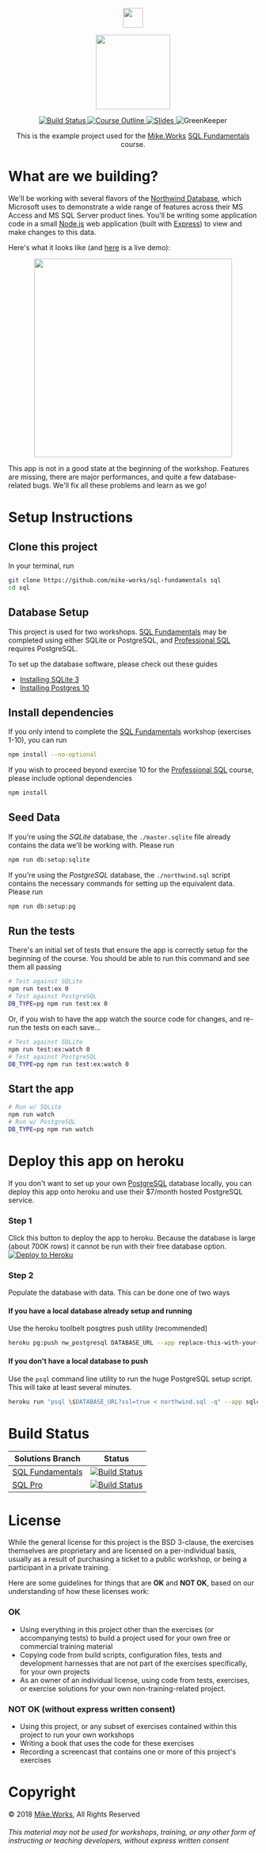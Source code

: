 <p align='center'>
  <a href="https://mike.works" target='_blank'>
    <img height=40 src='https://assets.mike.works/img/login_logo-33a9e523d451fb0d902f73d5452d4a0b.png' />
  </a> 
</p>
<p align='center'>
  <a href="https://mike.works/course/sql-fundamentals-ad811af" target='_blank'>
    <img height=150 src='https://user-images.githubusercontent.com/558005/33009968-b8a0ea60-cd7c-11e7-81af-b48a6273b12b.png' />
  </a>
</p>
<p align='center'>
  <a href="https://travis-ci.org/mike-works/sql-fundamentals?branch=solutions-pro" title="Build Status">
    <img title="Build Status" src="https://travis-ci.org/mike-works/sql-fundamentals.svg?branch=solutions-pro"/>
  </a>
  <a href="https://mike.works/course/sql-fundamentals-ad811af" title="SQL Fundamentals">
    <img title="Course Outline" src="https://img.shields.io/badge/mike.works-course%20outline-blue.svg"/>
  </a>
  <a href="https://docs.mike.works/sql-slides" title="Slides">
    <img title="Slides" src="https://img.shields.io/badge/mike.works-slides-blue.svg"/>
  </a>
  <a title='GreenKeeper'>
    <img title='GreenKeeper' src='https://badges.greenkeeper.io/mike-works/sql-fundamentals.svg'>
  </a>
</p>
<p align='center'>
This is the example project used for the <a title="Mike.Works" href="https://mike.works">Mike.Works</a> <a title="SQL Fundamentals" href="https://mike.works/course/sql-fundamentals-ad811af">SQL Fundamentals</a> course.
</p>

# What are we building?

We'll be working with several flavors of the [Northwind Database](https://docs.microsoft.com/en-us/dotnet/framework/data/adonet/sql/linq/downloading-sample-databases), which Microsoft uses to demonstrate a wide range of features across their MS Access and MS SQL Server product lines. You'll be writing some application code in a small [Node.js](https://nodejs.org) web application (built with [Express](https://expressjs.com)) to view and make changes to this data.

Here's what it looks like (and [here](https://damp-oasis-38940.herokuapp.com/) is a live demo):

<p align="center">
<img height=400 src="https://user-images.githubusercontent.com/558005/35312473-7646b68c-0070-11e8-83df-25800047b763.png" />
</p>

This app is not in a good state at the beginning of the workshop. Features are missing, there are major performances, and quite a few database-related bugs. We'll fix all these problems and learn as we go!

# Setup Instructions

## Clone this project

In your terminal, run

```sh
git clone https://github.com/mike-works/sql-fundamentals sql
cd sql
```

## Database Setup

This project is used for two workshops. [SQL Fundamentals](https://mike.works/course/sql-fundamentals-ad811af) may be completed using either SQLite or PostgreSQL, and [Professional SQL](https://mike.works/course/professional-sql-c9c7184) requires PostgreSQL.

To set up the database software, please check out these guides

* [Installing SQLite 3](./SQLITE_SETUP.md)
* [Installing Postgres 10](./POSTGRES_SETUP.md)

## Install dependencies

If you only intend to complete the [SQL Fundamentals](https://mike.works/course/sql-fundamentals-ad811af) workshop (exercises 1-10), you can run

```sh
npm install --no-optional
```

If you wish to proceed beyond exercise 10 for the [Professional SQL](https://mike.works/course/professional-sql-c9c7184) course, please include optional dependencies

```sh
npm install
```

## Seed Data

If you're using the _SQLite_ database, the `./master.sqlite` file already contains the data we'll be working with. Please run

```sh
npm run db:setup:sqlite
```

If you're using the _PostgreSQL_ database, the `./northwind.sql` script contains the necessary commands for setting up the equivalent data. Please run

```sh
npm run db:setup:pg
```

## Run the tests

There's an initial set of tests that ensure the app is correctly setup for the beginning of the course. You should be able to run this command and see them all passing

```sh
# Test against SQLite
npm run test:ex 0
# Test against PostgreSQL
DB_TYPE=pg npm run test:ex 0
```

Or, if you wish to have the app watch the source code for changes, and re-run the tests on each save...

```sh
# Test against SQLite
npm run test:ex:watch 0
# Test against PostgreSQL
DB_TYPE=pg npm run test:ex:watch 0
```

## Start the app

```sh
# Run w/ SQLite
npm run watch
# Run w/ PostgreSQL
DB_TYPE=pg npm run watch
```

# Deploy this app on heroku

If you don't want to set up your own [PostgreSQL](https://www.postgresql.org) database locally, you can deploy this app onto heroku and use their $7/month hosted PostgreSQL service.

### Step 1

Click this button to deploy the app to heroku. Because the database is large (about 700K rows) it cannot be run with their free database option.
[![Deploy to Heroku](https://www.herokucdn.com/deploy/button.png)](https://heroku.com/deploy)

### Step 2

Populate the database with data. This can be done one of two ways

#### If you have a local database already setup and running

Use the heroku toolbelt posgtres push utility (recommended)

```sh
heroku pg:push nw_postgresql DATABASE_URL --app replace-this-with-your-heroku-app-name
```

#### If you don't have a local database to push

Use the `psql` command line utility to run the huge PostgreSQL setup script. This will take at least several minutes.

```sh
heroku run "psql \$DATABASE_URL?ssl=true < northwind.sql -q" --app sql456
```

# Build Status

| Solutions Branch                                                                               | Status                                                                                                                                                                                  |
| ---------------------------------------------------------------------------------------------- | --------------------------------------------------------------------------------------------------------------------------------------------------------------------------------------- |
| [SQL Fundamentals](https://github.com/mike-works/sql-fundamentals/tree/solutions-fundamentals) | [![Build Status](https://travis-ci.org/mike-works/sql-fundamentals.svg?branch=solutions-fundamentals)](https://travis-ci.org/mike-works/sql-fundamentals?branch=solutions-fundamentals) |
| [SQL Pro](https://github.com/mike-works/sql-fundamentals/tree/solutions-pro)                   | [![Build Status](https://travis-ci.org/mike-works/sql-fundamentals.svg?branch=solutions-pro)](https://travis-ci.org/mike-works/sql-fundamentals?branch=solutions-pro)                   |

# License

While the general license for this project is the BSD 3-clause, the exercises
themselves are proprietary and are licensed on a per-individual basis, usually
as a result of purchasing a ticket to a public workshop, or being a participant
in a private training.

Here are some guidelines for things that are **OK** and **NOT OK**, based on our
understanding of how these licenses work:

### OK

* Using everything in this project other than the exercises (or accompanying tests)
  to build a project used for your own free or commercial training material
* Copying code from build scripts, configuration files, tests and development
  harnesses that are not part of the exercises specifically, for your own projects
* As an owner of an individual license, using code from tests, exercises, or
  exercise solutions for your own non-training-related project.

### NOT OK (without express written consent)

* Using this project, or any subset of
  exercises contained within this project to run your own workshops
* Writing a book that uses the code for these exercises
* Recording a screencast that contains one or more of this project's exercises

# Copyright

&copy; 2018 [Mike.Works](https://mike.works), All Rights Reserved

###### This material may not be used for workshops, training, or any other form of instructing or teaching developers, without express written consent
